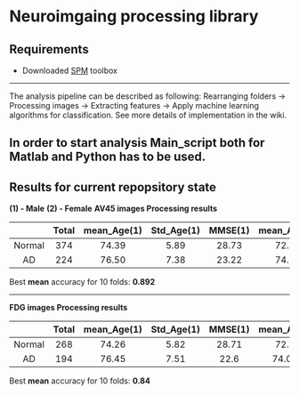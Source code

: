 # Neuroimgaing processing library
## Requirements
* Downloaded [SPM](http://www.fil.ion.ucl.ac.uk/spm/ext/) toolbox

--------
The analysis pipeline can be described as following:
Rearranging folders -> Processing images -> Extracting features -> Apply machine learning algorithms for classification.
See more details of implementation in the wiki.  

In order to start analysis Main_script both for Matlab and Python has to be used.
--------

## Results for current repopsitory state
**(1) - Male**
**(2) - Female**
**AV45 images Processing results**

|         |  Total | mean_Age(1) | Std_Age(1) | MMSE(1) | mean_Age(2) |Std_Age(2) | MMSE(2)|
| :-----: | :-----:|:---: |:---:| :---:| :---:| :---:| :---:|
| Normal  | 374    | 74.39|5.89| 28.73|72.26 | 5.68 | 28.96|
| AD      | 224    | 76.50|7.38 | 23.22 |74.23 |6.9  | 22.3|

Best **mean** accuracy for 10 folds: **0.892**

--------

**FDG images Processing results**

|         |  Total | mean_Age(1) | Std_Age(1) | MMSE(1) | mean_Age(2) |Std_Age(2) | MMSE(2)|
| :-----: | :-----:|:---: |:---:| :---:| :---:| :---:| :---:|
| Normal  | 268    | 74.26|5.82|  28.71|72.39 | 5.71 | 28.98|
| AD      | 194    | 76.45|7.51| 22.6   |74.039 |7.234  |  21.89|

Best **mean** accuracy for 10 folds: **0.84**
